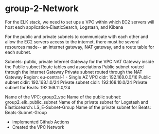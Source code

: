 # group-2-Network

For the ELK stack, we need to set ups a VPC within which EC2 servers will host each application-ElasticSearch, Logstash, and Kibana

For the public and private subnets to communicate with each other and allow the EC2 servers access to the internet, there must be several resources made-- an internet gateway, NAT gateway, and a route table for each subnet.

Subnets: public, private
Internet Gateway for the VPC
NAT Gateway inside the Public subnet
Route tables and associations
Public subnet routed through the Internet Gateway
Private subnet routed through the NAT Gateway
Region: eu-central-1 - Single AZ
VPC cidr: 192.168.0.0/16
Public subnet cidir: 192.168.1.0/24
Private subnet cidir: 192.168.10.0/24
Private subnet for Beats: 192.168.11.0/24

Name of the VPC: group2_vpc
Name of the public subnet: group2_elk_public_subnet
Name of the private subnet for Logstash and Elasticsearch: LS_E-Subnet-Group
Name of the private subnet for Beats: Beats-Subnet-Group


- Implemented Github Actions
- Created the VPC Network
